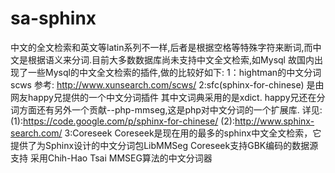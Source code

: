 sa-sphinx
=========
中文的全文检索和英文等latin系列不一样,后者是根据空格等特殊字符来断词,而中文是根据语义来分词.目前大多数数据库尚未支持中文全文检索,如Mysql
故国内出现了一些Mysql的中文全文检索的插件,做的比较好如下:
1：hightman的中文分词scws
参考: http://www.xunsearch.com/scws/
2:sfc(sphinx-for-chinese)
是由网友happy兄提供的一个中文分词插件
其中文词典采用的是xdict. happy兄还在分词方面还有另外一个贡献--php-mmseg,这是php对中文分词的一个扩展库.
详见:
(1):https://code.google.com/p/sphinx-for-chinese/
(2):http://www.sphinx-search.com/
3:Coreseek
Coreseek是现在用的最多的sphinx中文全文检索，它提供了为Sphinx设计的中文分词包LibMMSeg 
Coreseek支持GBK编码的数据源支持
采用Chih-Hao Tsai MMSEG算法的中文分词器

